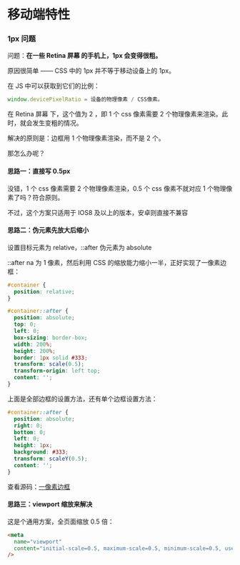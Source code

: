 # 移动端特性

### 1px 问题

问题：**在一些 Retina 屏幕 的手机上，1px 会变得很粗。**

原因很简单 —— CSS 中的 1px 并不等于移动设备上的 1px。

在 JS 中可以获取到它们的比例：

```js
window.devicePixelRatio = 设备的物理像素 / CSS像素。
```

在 Retina 屏幕 下，这个值为 2 ，即 1 个 css 像素需要 2 个物理像素来渲染。此时，就会发生变粗的情况。

解决的原则是：边框用 1 个物理像素渲染，而不是 2 个。

那怎么办呢？

#### 思路一：直接写 0.5px

没错，1 个 css 像素需要 2 个物理像素渲染，0.5 个 css 像素不就对应 1 个物理像素了吗？符合原则。

不过，这个方案只适用于 IOS8 及以上的版本，安卓则直接不兼容

#### 思路二：伪元素先放大后缩小

设置目标元素为 relative，::after 伪元素为 absolute

::after na 为 1 像素，然后利用 CSS 的缩放能力缩小一半，正好实现了一像素边框：

```css
#container {
  position: relative;
}

#container::after {
  position: absolute;
  top: 0;
  left: 0;
  box-sizing: border-box;
  width: 200%;
  height: 200%;
  border: 1px solid #333;
  transform: scale(0.5);
  transform-origin: left top;
  content: '';
}
```

上面是全部边框的设置方法，还有单个边框设置方法：

```css
#container::after {
  position: absolute;
  right: 0;
  bottom: 0;
  left: 0;
  height: 1px;
  background: #333;
  transform: scaleY(0.5);
  content: '';
}
```

查看源码：[一像素边框](https://codesandbox.io/s/yixiangsubiankuang-s5q1v?file=/index.html)

#### 思路三：viewport 缩放来解决

这是个通用方案，全页面缩放 0.5 倍：

```html
<meta
  name="viewport"
  content="initial-scale=0.5, maximum-scale=0.5, minimum-scale=0.5, user-scalable=no"
/>
```
